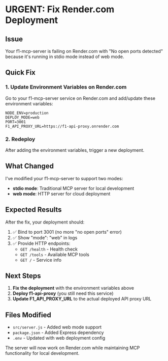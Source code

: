 # URGENT: Fix Render.com Deployment

## Issue
Your f1-mcp-server is failing on Render.com with "No open ports detected" because it's running in stdio mode instead of web mode.

## Quick Fix

### 1. Update Environment Variables on Render.com

Go to your f1-mcp-server service on Render.com and add/update these environment variables:

```
NODE_ENV=production
DEPLOY_MODE=web
PORT=3001
F1_API_PROXY_URL=https://f1-api-proxy.onrender.com
```

### 2. Redeploy

After adding the environment variables, trigger a new deployment.

## What Changed

I've modified your f1-mcp-server to support two modes:

- **stdio mode**: Traditional MCP server for local development
- **web mode**: HTTP server for cloud deployment

## Expected Results

After the fix, your deployment should:

1. ✅ Bind to port 3001 (no more "no open ports" error)
2. ✅ Show "mode": "web" in logs
3. ✅ Provide HTTP endpoints:
   - `GET /health` - Health check
   - `GET /tools` - Available MCP tools
   - `GET /` - Service info

## Next Steps

1. **Fix the deployment** with the environment variables above
2. **Deploy f1-api-proxy** (you still need this service)
3. **Update F1_API_PROXY_URL** to the actual deployed API proxy URL

## Files Modified

- `src/server.js` - Added web mode support
- `package.json` - Added Express dependency
- `.env` - Updated with web deployment config

The server will now work on Render.com while maintaining MCP functionality for local development.
